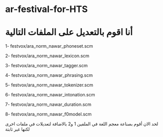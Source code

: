 # ar-festival-for-HTS
#  أنا اقوم بالتعديل على الملفات التالية 

1- festvox/ara_norm_nawar_phoneset.scm

2- festvox/ara_norm_nawar_lexicon.scm

3- festvox/ara_norm_nawar_tagger.scm

4- festvox/ara_norm_nawar_phrasing.scm

5- festvox/ara_norm_nawar_tokenizer.scm

6- festvox/ara_norm_nawar_intonation.scm

7- festvox/ara_norm_nawar_duration.scm

8- festvox/ara_norm_nawar_f0model.scm

لحد الان أقوم بصناعة معجم اللغة في الملفين 1 و2 بالاضافة لتعديلات في ملفات اخرى لكنها غير ثابتة 
